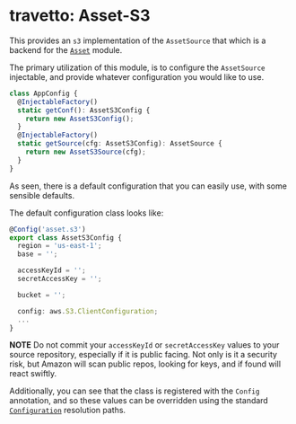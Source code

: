 travetto: Asset-S3
===

This provides an `s3` implementation of the `AssetSource` that which is a backend for the [`Asset`](https://github.io/travetto/asset) module.  

The primary utilization of this module, is to configure the `AssetSource` injectable, and provide whatever configuration you would like to use.  

```typescript
class AppConfig {
  @InjectableFactory()
  static getConf(): AssetS3Config {
    return new AssetS3Config();
  }
  @InjectableFactory()
  static getSource(cfg: AssetS3Config): AssetSource {
    return new AssetS3Source(cfg);
  }
}
```

As seen, there is a default configuration that you can easily use, with some sensible defaults.

The default configuration class looks like:

```typescript
@Config('asset.s3')
export class AssetS3Config {
  region = 'us-east-1';
  base = '';

  accessKeyId = '';
  secretAccessKey = '';

  bucket = '';

  config: aws.S3.ClientConfiguration;
  ...
}
```

**NOTE** Do not commit your `accessKeyId` or `secretAccessKey` values to your source repository, especially if it is public facing.  Not only is 
it a security risk, but Amazon will scan public repos, looking for keys, and if found will react swiftly.

Additionally, you can see that the class is registered with the `Config` annotation, and so these values can be overridden using the standard
[`Configuration`](https://github.com/travetto/config) resolution paths.